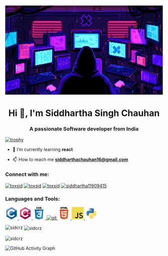 ![image](hacker.gif)
<h1 align="center">Hi 👋, I'm Siddhartha Singh Chauhan</h1>
<h3 align="center">A passionate Software developer from India</h3>

[![trophy](https://github-profile-trophy.vercel.app/?username=sidcrz)](https://github.com/ryo-ma/github-profile-trophy)

- 🌱 I’m currently learning **react**

- 📫 How to reach me **siddharthachauhan16@gmail.com**

<h3 align="left">Connect with me:</h3>
<p align="left">
<a href="https://www.codechef.com/users/toxsid" target="blank"><img align="center" src="https://cdn.jsdelivr.net/npm/simple-icons@3.1.0/icons/codechef.svg" alt="toxsid" height="30" width="40" /></a>
<a href="https://www.hackerrank.com/toxsid" target="blank"><img align="center" src="https://raw.githubusercontent.com/rahuldkjain/github-profile-readme-generator/master/src/images/icons/Social/hackerrank.svg" alt="toxsid" height="30" width="40" /></a>
<a href="https://www.leetcode.com/toxsid" target="blank"><img align="center" src="https://raw.githubusercontent.com/rahuldkjain/github-profile-readme-generator/master/src/images/icons/Social/leet-code.svg" alt="toxsid" height="30" width="40" /></a>
<a href="https://auth.geeksforgeeks.org/user/siddhartha11909415" target="blank"><img align="center" src="https://raw.githubusercontent.com/rahuldkjain/github-profile-readme-generator/master/src/images/icons/Social/geeks-for-geeks.svg" alt="siddhartha11909415" height="30" width="40" /></a>
</p>

<h3 align="left">Languages and Tools:</h3>

<p align="left"> <a href="https://www.cprogramming.com/" target="_blank" rel="noreferrer"> <img src="https://raw.githubusercontent.com/devicons/devicon/master/icons/c/c-original.svg" alt="c" width="40" height="40"/> </a> <a href="https://www.w3schools.com/cpp/" target="_blank" rel="noreferrer"> <img src="https://raw.githubusercontent.com/devicons/devicon/master/icons/cplusplus/cplusplus-original.svg" alt="cplusplus" width="40" height="40"/> </a> <a href="https://www.w3schools.com/css/" target="_blank" rel="noreferrer"> <img src="https://raw.githubusercontent.com/devicons/devicon/master/icons/css3/css3-original-wordmark.svg" alt="css3" width="40" height="40"/> </a> <a href="https://git-scm.com/" target="_blank" rel="noreferrer"> <img src="https://www.vectorlogo.zone/logos/git-scm/git-scm-icon.svg" alt="git" width="40" height="40"/> </a> <a href="https://www.w3.org/html/" target="_blank" rel="noreferrer"> <img src="https://raw.githubusercontent.com/devicons/devicon/master/icons/html5/html5-original-wordmark.svg" alt="html5" width="40" height="40"/> </a> <a href="https://developer.mozilla.org/en-US/docs/Web/JavaScript" target="_blank" rel="noreferrer"> <img src="https://raw.githubusercontent.com/devicons/devicon/master/icons/javascript/javascript-original.svg" alt="javascript" width="40" height="40"/> </a> <a href="https://www.python.org" target="_blank" rel="noreferrer"> <img src="https://raw.githubusercontent.com/devicons/devicon/master/icons/python/python-original.svg" alt="python" width="40" height="40"/> </a> </p>

<p><img align="left" src="https://github-readme-stats.vercel.app/api/top-langs?username=sidcrz&show_icons=true&locale=en&layout=compact" alt="sidcrz" /></p>

<p>&nbsp;<img align="center" src="https://github-readme-stats.vercel.app/api?username=sidcrz&show_icons=true&locale=en" alt="sidcrz" /></p>

<p><img align="center" src="https://github-readme-streak-stats.herokuapp.com/?user=sidcrz&" alt="sidcrz" /></p>

![GitHub Activity Graph](https://activity-graph.herokuapp.com/graph?username=sidcrz)
